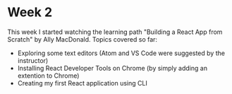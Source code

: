 # Week 2

This week I started watching the learning path "Building a React App from Scratch" by Ally MacDonald.
Topics covered so far:
* Exploring some text editors (Atom and VS Code were suggested by the instructor)
* Installing React Developer Tools on Chrome (by simply adding an extention to Chrome)
* Creating my first React application using CLI
